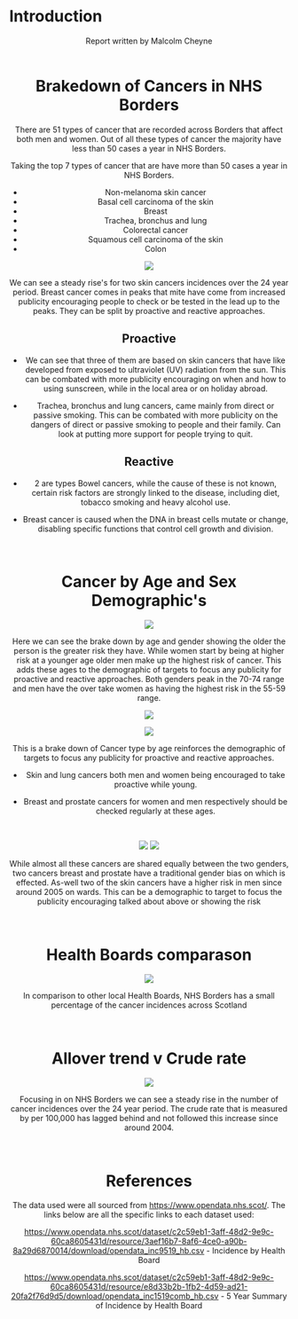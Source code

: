 

# Introduction

<center>
                        Report written by Malcolm Cheyne
<center>
<br>

# Brakedown of Cancers in NHS Borders

There are 51 types of cancer that are recorded across Borders that affect both men and women. Out of all these types of cancer the majority have less than 50 cases a year in NHS Borders.

Taking the top 7 types of cancer that are have more than 50 cases a year in NHS Borders.


* Non-melanoma skin cancer				
* Basal cell carcinoma of the skin				
* Breast				
* Trachea, bronchus and lung				
* Colorectal cancer				
* Squamous cell carcinoma of the skin				
* Colon


![](images/top_7.png)

We can see a steady rise's for two skin cancers incidences over the 24 year period. Breast cancer comes in peaks that mite have come from increased publicity encouraging people to check or be tested in the lead up to the peaks.
They can be split by proactive and reactive approaches.

## Proactive

* We can see that three of them are based on skin cancers that have like developed from exposed to ultraviolet (UV) radiation from the sun. This can be combated with more publicity encouraging on when and how to using sunscreen, while in the local area or on holiday abroad.

* Trachea, bronchus and lung cancers, came mainly from direct or passive smoking. This can be combated with more publicity on the dangers of direct or passive smoking to people and their family. Can look at putting more support for people trying to quit.

## Reactive

* 2 are types Bowel cancers, while the cause of these is not known, certain risk factors are strongly linked to the disease, including diet, tobacco smoking and heavy alcohol use.

* Breast cancer is caused when the DNA in breast cells mutate or change, disabling specific functions that control cell growth and division.

<br>

# Cancer by Age and Sex Demographic's

![](images/age_gender.png)

Here we can see the brake down by age and gender showing the older the person is the greater risk they have. While women start by being at higher risk at a younger age older men make up the highest risk of cancer. This adds these ages to the demographic of targets to focus any publicity for proactive and reactive approaches. Both genders peak in the 70-74 range and men have the over take women as having the highest risk in the 55-59 range.


![](images/age_cancers.png)

![](images/age_cancers_2.png)

This is a brake down of Cancer type by age reinforces the demographic of targets to focus any publicity for proactive and reactive approaches.

* Skin and lung cancers both men and women being encouraged to take proactive while young.

* Breast and prostate cancers for women and men respectively should be checked regularly at these ages.
<br>



![](images/top_8.png)
![](images/top_8_2.png)

While almost all these cancers are shared equally between the two genders, two cancers breast and prostate have a traditional gender bias on which is effected.  As-well two of the skin cancers have a higher risk in men since around 2005 on wards. This can be a demographic to target to focus the publicity encouraging talked about above or showing the risk

<br>


# Health Boards comparason

![](images/area.png)

In comparison to other local Health Boards, NHS Borders has a small percentage of the cancer incidences across Scotland

<br>

# Allover trend v Crude rate

![](images/crude.png)

Focusing in on NHS Borders we can see a steady rise in the number of cancer incidences over the 24 year period.  The crude rate that is measured by per 100,000 has lagged behind and not followed this increase since around 2004.

<br>

# References

The data used were all sourced from https://www.opendata.nhs.scot/. The links below are all the specific links to each dataset used:

https://www.opendata.nhs.scot/dataset/c2c59eb1-3aff-48d2-9e9c-60ca8605431d/resource/3aef16b7-8af6-4ce0-a90b-8a29d6870014/download/opendata_inc9519_hb.csv - Incidence by Health Board

https://www.opendata.nhs.scot/dataset/c2c59eb1-3aff-48d2-9e9c-60ca8605431d/resource/e8d33b2b-1fb2-4d59-ad21-20fa2f76d9d5/download/opendata_inc1519comb_hb.csv - 5 Year Summary of Incidence by Health Board

<br>
<br>
<br>
